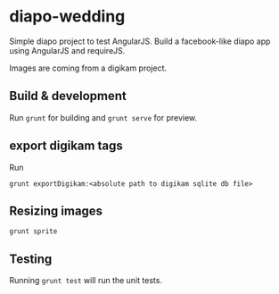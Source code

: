 # diapo-wedding

Simple diapo project to test AngularJS.
Build a facebook-like diapo app using AngularJS and requireJS.

Images are coming from a digikam project.

## Build & development

Run `grunt` for building and `grunt serve` for preview.

## export digikam tags

Run

    grunt exportDigikam:<absolute path to digikam sqlite db file>

## Resizing images

    grunt sprite

## Testing

Running `grunt test` will run the unit tests.

